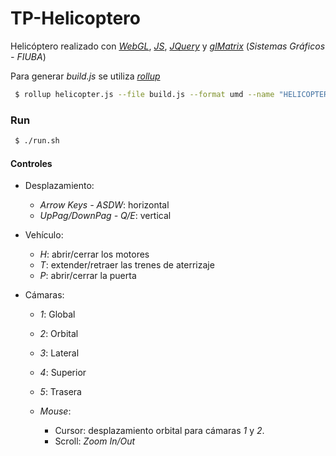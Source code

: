 # TP-Helicoptero

Helicóptero realizado con [_WebGL_](https://webglfundamentals.org/), [_JS_](https://developer.mozilla.org/es/docs/Web/JavaScript), [_JQuery_](https://jquery.com/) y [_glMatrix_](http://glmatrix.net/docs/index.html) (_Sistemas Gráficos - FIUBA_)

Para generar _build.js_ se utiliza [_rollup_](https://rollupjs.org/guide/en/)

```bash
 $ rollup helicopter.js --file build.js --format umd --name "HELICOPTER"
```

### Run

```bash
 $ ./run.sh
```

#### Controles

- Desplazamiento:
  - _Arrow Keys - ASDW_: horizontal
  - _UpPag/DownPag - Q/E_: vertical

- Vehículo:
  - _H_: abrir/cerrar los motores
  - _T_: extender/retraer las trenes de aterrizaje
  - _P_: abrir/cerrar la puerta

- Cámaras:
  - _1_: Global
  - _2_: Orbital
  - _3_: Lateral
  - _4_: Superior
  - _5_: Trasera

  - _Mouse_:
    - Cursor: desplazamiento orbital para cámaras _1_ y _2_.
    - Scroll: _Zoom In/Out_

